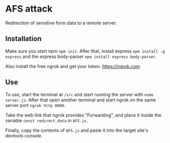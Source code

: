 # AFS attack

Redirection of sensitive form data to a remote server.

## Installation

Make sure you start npm ```npm init```.
After that, install express ```npm install -g express``` and the express body-parser ```npm install express body-parser```.

Also install the free ngrok and get your token. https://ngrok.com

## Use

To use, start the terminal at ```/src``` and start running the server with ```node server.js```.
After that open another terminal and start ngrok on the same server port ```ngrok http 8000```.

Take the web link that ngrok provides "Forwarding", and place it inside the variable ```const redirect_data``` in ```AFS.js```.

Finally, copy the contents of ```AFS.js``` and paste it into the target site's devtools console.
